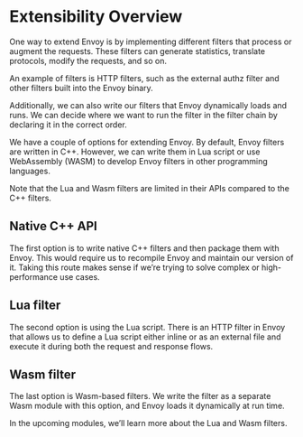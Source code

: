 # Extensibility Overview
One way to extend Envoy is by implementing different filters that process or augment the requests. These filters can generate statistics, translate protocols, modify the requests, and so on.

An example of filters is HTTP filters, such as the external authz filter and other filters built into the Envoy binary.

Additionally, we can also write our filters that Envoy dynamically loads and runs. We can decide where we want to run the filter in the filter chain by declaring it in the correct order.

We have a couple of options for extending Envoy. By default, Envoy filters are written in C++. However, we can write them in Lua script or use WebAssembly (WASM) to develop Envoy filters in other programming languages.

Note that the Lua and Wasm filters are limited in their APIs compared to the C++ filters.

## Native C++ API
The first option is to write native C++ filters and then package them with Envoy. This would require us to recompile Envoy and maintain our version of it. Taking this route makes sense if we’re trying to solve complex or high-performance use cases.

## Lua filter
The second option is using the Lua script. There is an HTTP filter in Envoy that allows us to define a Lua script either inline or as an external file and execute it during both the request and response flows.

## Wasm filter
The last option is Wasm-based filters. We write the filter as a separate Wasm module with this option, and Envoy loads it dynamically at run time.

In the upcoming modules, we’ll learn more about the Lua and Wasm filters.
